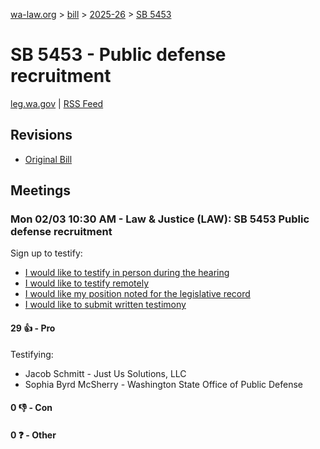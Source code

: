 [wa-law.org](/) > [bill](/bill/) > [2025-26](/bill/2025-26/) > [SB 5453](/bill/2025-26/sb/5453/)

# SB 5453 - Public defense recruitment
[leg.wa.gov](https://app.leg.wa.gov/billsummary?BillNumber=5453&Year=2025&Initiative=false) | [RSS Feed](./rss.xml)

## Revisions
* [Original Bill](1/)

## Meetings
### Mon 02/03 10:30 AM - Law & Justice (LAW): SB 5453 Public defense recruitment
Sign up to testify:
* [I would like to testify in person during the hearing](https://app.leg.wa.gov/csi/Testifier/Add?chamber=House&mId=32623&aId=162389&caId=25286&tId=1)
* [I would like to testify remotely](https://app.leg.wa.gov/csi/Testifier/Add?chamber=House&mId=32623&aId=162389&caId=25286&tId=2)
* [I would like my position noted for the legislative record](https://app.leg.wa.gov/csi/Testifier/Add?chamber=House&mId=32623&aId=162389&caId=25286&tId=3)
* [I would like to submit written testimony](https://app.leg.wa.gov/csi/Testifier/Add?chamber=House&mId=32623&aId=162389&caId=25286&tId=4)

#### 29 👍 - Pro
Testifying:
* Jacob Schmitt - Just Us Solutions, LLC
* Sophia Byrd McSherry - Washington State Office of Public Defense

#### 0 👎 - Con

#### 0 ❓ - Other
